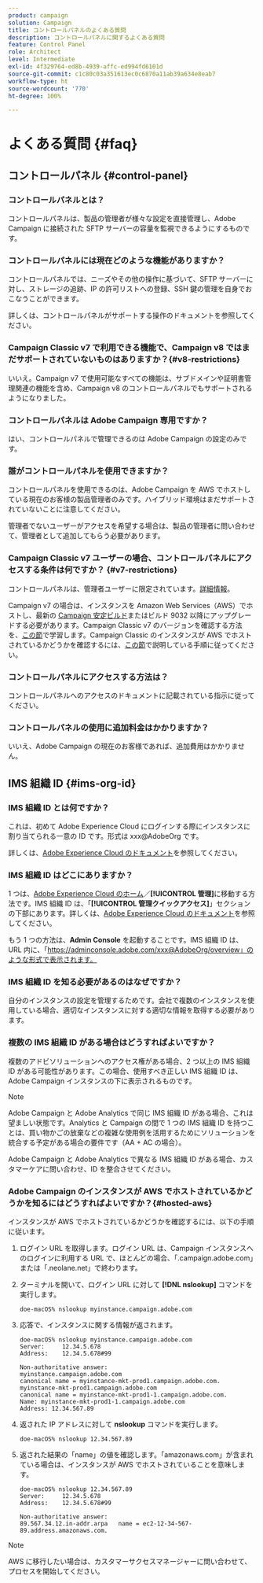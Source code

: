 ```yaml
---
product: campaign
solution: Campaign
title: コントロールパネルのよくある質問
description: コントロールパネルに関するよくある質問
feature: Control Panel
role: Architect
level: Intermediate
exl-id: 4f329764-ed8b-4939-affc-ed994fd6101d
source-git-commit: c1c80c03a351613ec0c6870a11ab39a634e8eab7
workflow-type: ht
source-wordcount: '770'
ht-degree: 100%

---
```


# よくある質問 {#faq}

## コントロールパネル {#control-panel}

### コントロールパネルとは？

コントロールパネルは、製品の管理者が様々な設定を直接管理し、Adobe Campaign に接続された SFTP サーバーの容量を監視できるようにするものです。

### コントロールパネルには現在どのような機能がありますか？

コントロールパネルでは、ニーズやその他の操作に基づいて、SFTP サーバーに対し、ストレージの追跡、IP の許可リストへの登録、SSH 鍵の管理を自身でおこなうことができます。

詳しくは、コントロールパネルがサポートする操作のドキュメントを参照してください。

### Campaign Classic v7 で利用できる機能で、Campaign v8 ではまだサポートされていないものはありますか？{#v8-restrictions}

いいえ。Campaign v7 で使用可能なすべての機能は、サブドメインや証明書管理関連の機能を含め、Campaign v8 のコントロールパネルでもサポートされるようになりました。

### コントロールパネルは Adobe Campaign 専用ですか？

はい、コントロールパネルで管理できるのは Adobe Campaign の設定のみです。

### 誰がコントロールパネルを使用できますか？

コントロールパネルを使用できるのは、Adobe Campaign を AWS でホストしている現在のお客様の製品管理者のみです。ハイブリッド環境はまだサポートされていないことに注意してください。

管理者でないユーザーがアクセスを希望する場合は、製品の管理者に問い合わせて、管理者として追加してもらう必要があります。

### Campaign Classic v7 ユーザーの場合、コントロールパネルにアクセスする条件は何ですか？ {#v7-restrictions}

コントロールパネルは、管理者ユーザーに限定されています。[詳細情報](discover/using/managing-permissions.md)。

Campaign v7 の場合は、インスタンスを Amazon Web Services（AWS）でホストし、最新の [Campaign 安定ビルド](https://experienceleague.adobe.com/docs/campaign-classic/using/release-notes/rn-overview.html?lang=ja#rn-statuses)またはビルド 9032 以降にアップグレードする必要があります。Campaign Classic v7 のバージョンを確認する方法を、[この節](https://experienceleague.adobe.com/docs/campaign-classic/using/getting-started/starting-with-adobe-campaign/launching-adobe-campaign.html?lang=ja#getting-your-campaign-version)で学習します。Campaign Classic のインスタンスが AWS でホストされているかどうかを確認するには、[この節](#hosted-aws)で説明している手順に従ってください。

### コントロールパネルにアクセスする方法は？

コントロールパネルへのアクセスのドキュメントに記載されている指示に従ってください。

### コントロールパネルの使用に追加料金はかかりますか？

いいえ、Adobe Campaign の現在のお客様であれば、追加費用はかかりません。

## IMS 組織 ID {#ims-org-id}

### IMS 組織 ID とは何ですか？

これは、初めて Adobe Experience Cloud にログインする際にインスタンスに割り当てられる一意の ID です。形式は xxx@AdobeOrg です。

詳しくは、[Adobe Experience Cloud のドキュメント](https://experienceleague.adobe.com/docs/core-services/interface/administration/organizations.html?lang=ja)を参照してください。

### IMS 組織 ID はどこにありますか？


1 つは、[Adobe Experience Cloud のホーム](https://experiencecloud.adobe.com/)／**[!UICONTROL 管理]**&#x200B;に移動する方法です。IMS 組織 ID は、「**[!UICONTROL 管理クイックアクセス]**」セクションの下部にあります。詳しくは、[Adobe Experience Cloud のドキュメント](https://experienceleague.adobe.com/docs/core-services/interface/administration/organizations.html?lang=ja)を参照してください。

もう 1 つの方法は、**Admin Console** を起動することです。IMS 組織 ID は、URL 内に、「https://adminconsole.adobe.com/xxx@AdobeOrg/overview」のような形式で表示されます。

### IMS 組織 ID を知る必要があるのはなぜですか？

自分のインスタンスの設定を管理するためです。会社で複数のインスタンスを使用している場合、適切なインスタンスに対する適切な情報を取得する必要があります。

### 複数の IMS 組織 ID がある場合はどうすればよいですか？

複数のアドビソリューションへのアクセス権がある場合、2 つ以上の IMS 組織 ID がある可能性があります。この場合、使用すべき正しい IMS 組織 ID は、Adobe Campaign インスタンスの下に表示されるものです。

>[!NOTE]
>
>Adobe Campaign と Adobe Analytics で同じ IMS 組織 ID がある場合、これは望ましい状態です。Analytics と Campaign の間で 1 つの IMS 組織 ID を持つことは、買い物かごの放棄などの複雑な使用例を活用するためにソリューションを統合する予定がある場合の要件です（AA + AC の場合）。
>
>Adobe Campaign と Adobe Analytics で異なる IMS 組織 ID がある場合、カスタマーケアに問い合わせ、ID を整合させてください。

### Adobe Campaign のインスタンスが AWS でホストされているかどうかを知るにはどうすればよいですか？{#hosted-aws}

インスタンスが AWS でホストされているかどうかを確認するには、以下の手順に従います。

1. ログイン URL を取得します。ログイン URL は、Campaign インスタンスへのログインに利用する URL で、ほとんどの場合、「.campaign.adobe.com」または「.neolane.net」で終わります。
1. ターミナルを開いて、ログイン URL に対して **[!DNL nslookup]** コマンドを実行します。

   `doe-macOS% nslookup myinstance.campaign.adobe.com`

1. 応答で、インスタンスに関する情報が返されます。

   ```
   doe-macOS% nslookup myinstance.campaign.adobe.com
   Server:     12.34.5.678
   Address:    12.34.5.678#99
   
   Non-authoritative answer:
   myinstance.campaign.adobe.com
   canonical name = myinstance-mkt-prod1.campaign.adobe.com.
   myinstance-mkt-prod1.campaign.adobe.com
   canonical name = myinstance-mkt-prod1-1.campaign.adobe.com.
   Name: myinstance-mkt-prod1-1.campaign.adobe.com
   Address: 12.34.567.89
   ```

1. 返された IP アドレスに対して **nslookup** コマンドを実行します。

   `doe-macOS% nslookup 12.34.567.89`

1. 返された結果の「name」の値を確認します。「amazonaws.com」が含まれている場合は、インスタンスが AWS でホストされていることを意味します。

   ```
   doe-macOS% nslookup 12.34.567.89
   Server:     12.34.5.678
   Address:    12.34.5.678#99
   
   Non-authoritative answer:
   89.567.34.12.in-addr.arpa   name = ec2-12-34-567-89.address.amazonaws.com.
   ```

>[!NOTE]
>
>AWS に移行したい場合は、カスタマーサクセスマネージャーに問い合わせて、プロセスを開始してください。
